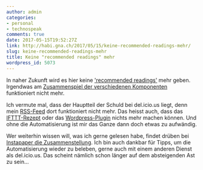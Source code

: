 ```yaml
---
author: admin
categories:
- personal
- technospeak
comments: true
date: 2017-05-15T19:52:27Z
link: http://habi.gna.ch/2017/05/15/keine-recommended-readings-mehr/
slug: keine-recommended-readings-mehr
title: Keine "recommended readings" mehr
wordpress_id: 5073
---
```


In naher Zukunft wird es hier keine ['recommended readings'](http://habi.gna.ch/tag/instapaper/) mehr geben.
Irgendwas am [Zusammenspiel der verschiedenen Komponenten](http://habi.gna.ch/2015/05/02/so-entstehen-meine-recommended-readings/) funktioniert nicht mehr.

Ich vermute mal, dass der Hauptteil der Schuld bei del.icio.us liegt, denn mein [RSS-Feed](http://feeds.del.icio.us/v2/rss/habi) dort funktioniert nicht mehr.
Das heisst auch, dass das [IFTTT-Rezept](https://ifttt.com/applets/12347045d-if-new-liked-item-then-add-a-public-bookmark-to-habi) oder das [Wordpress-Plugin](https://wordpress.org/plugins/delicious-curator/) nichts mehr machen können.
Und ohne die Automatisierung ist mir das Ganze dann doch etwas zu aufwändig.

Wer weiterhin wissen will, was ich gerne gelesen habe, findet drüben bei [Instapaper die Zusammenstellung](https://www.instapaper.com/p/habi). Ich bin auch dankbar für Tipps, um die Automatisierung wieder zu beleben, gerne auch mit einem anderen Dienst als del.icio.us. Das scheint nämlich schon länger auf dem absteigenden Ast zu sein...
